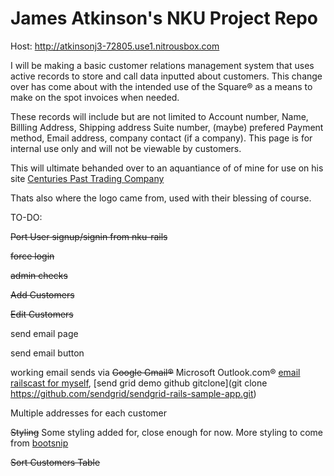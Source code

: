 # James Atkinson's NKU Project Repo
Host: http://atkinsonj3-72805.use1.nitrousbox.com

I will be making a basic customer relations management system that uses active records to store and call data inputted about customers. This change over has come about with the intended use of the Square® as a means to make on the spot invoices when needed.

These records will include but are not limited to Account number, Name, Billling Address, Shipping address Suite number, (maybe) prefered Payment method, Email address, company contact (if a company).
This page is for internal use only and will not be viewable by customers.

This will ultimate behanded over to an aquantiance of of mine for use on his site [Centuries Past Trading Company](http://www.centuriespasttc.com "Centuries Past TC.")

Thats also where the logo came from, used with their blessing of course.



TO-DO:

~~Port User signup/signin from nku-rails~~

~~force login~~

~~admin checks~~

~~Add Customers~~

~~Edit Customers~~

send email page

send email button

working email sends via ~~Google Gmail®~~ Microsoft Outlook.com®
[email railscast for myself](http://railscasts.com/episodes/206-action-mailer-in-rails-3), [send grid demo github gitclone](git clone https://github.com/sendgrid/sendgrid-rails-sample-app.git)

Multiple addresses for each customer

~~Styling~~ Some styling added for, close enough for now. More styling to come from [bootsnip](http://bootsnipp.com)

~~Sort Customers Table~~
